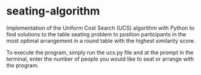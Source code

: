 # seating-algorithm
Implementation of the Uniform Cost Search (UCS) algorithm with Python to find solutions to the table seating problem to position participants in the most optimal arrangement in a round table with the highest similarity score.

To execute the program, simply run the ucs.py file and at the prompt in the terminal, enter the number of people you would like to seat or arrange with the program.
